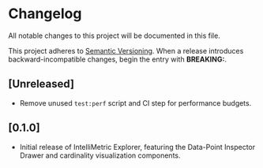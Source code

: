 # Changelog

All notable changes to this project will be documented in this file.

This project adheres to [Semantic Versioning](https://semver.org/spec/v2.0.0.html). When a release introduces backward-incompatible changes, begin the entry with **BREAKING:**.

## [Unreleased]

- Remove unused `test:perf` script and CI step for performance budgets.

## [0.1.0]

- Initial release of IntelliMetric Explorer, featuring the Data-Point Inspector Drawer and cardinality visualization components.
